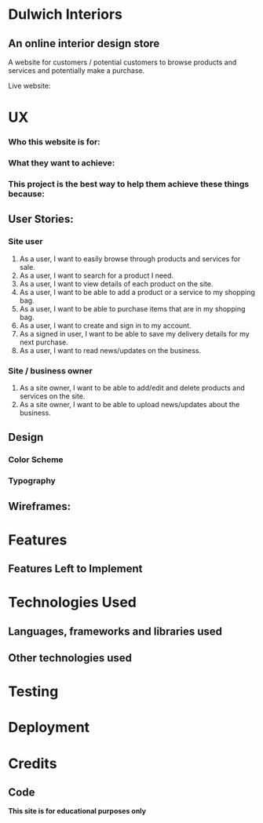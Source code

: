 # Dulwich Interiors
## An online interior design store
A website for customers / potential customers to browse products and services and potentially make a purchase.

Live website: 

# UX
### Who this website is for:


### What they want to achieve:


### This project is the best way to help them achieve these things because:


## User Stories:
### Site user
1. As a user, I want to easily browse through products and services for sale.
2. As a user, I want to search for a product I need.
3. As a user, I want to view details of each product on the site.
4. As a user, I want to be able to add a product or a service to my shopping bag.
5. As a user, I want to be able to purchase items that are in my shopping bag.
6. As a user, I want to create and sign in to my account.
7. As a signed in user, I want to be able to save my delivery details for my next purchase.
8. As a user, I want to read news/updates on the business.

### Site / business owner
1. As a site owner, I want to be able to add/edit and delete products and services on the site.
2. As a site owner, I want to be able to upload news/updates about the business.

## Design 
### Color Scheme 

### Typography 


## Wireframes:


# Features


## Features Left to Implement

# Technologies Used
## Languages, frameworks and libraries used


## Other technologies used


# Testing


# Deployment


# Credits

## Code


**This site is for educational purposes only** 